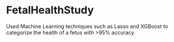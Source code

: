 # FetalHealthStudy

Used Machine Learning techniques such as Lasso and XGBoost to categorize the health of a fetus with >95% accuracy.
